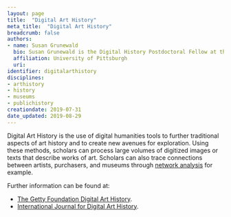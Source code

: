 ```yaml
---
layout: page
title:  "Digital Art History"
meta_title:  "Digital Art History"
breadcrumb: false
authors:
- name: Susan Grunewald
  bio: Susan Grunewald is the Digital History Postdoctoral Fellow at the University of Pittsburgh’s World History Center. She received her PhD from Carnegie Mellon University, where she was a two-time A.W. Mellon Fellow in Digital Humanities. Her research focuses on Soviet history, particularly German prisoners of war in the USSR during and after the Second World War.
  affiliation: University of Pittsburgh
  uri:
identifier: digitalarthistory
disciplines:
- arthistory
- history
- museums
- publichistory
creationdate: 2019-07-31
date_updated: 2019-08-29
---
```


Digital Art History is the use of digital humanities tools to further traditional aspects of art history and to create new avenues for exploration. Using these methods, scholars can process large volumes of digitized images or texts that describe works of art. Scholars can also trace connections between artists, purchasers, and museums through [network analysis](#topic_networkanalysis) for example.

Further information can be found at:
-  [The Getty Foundation Digital Art History](https://www.getty.edu/foundation/initiatives/current/dah/index.html).
-  [International Journal for Digital Art History](http://www.dah-journal.org/).
